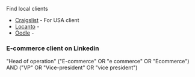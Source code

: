 Find local clients
- [Craigslist](https://craigslist.org) - For USA client
- [Locanto](https://www.locanto.com/) -
- [Oodle](https://www.oodle.com/) -


### E-commerce client on Linkedin

"Head of operation"
("E-commerce" OR "e commerce" OR "Ecommerce") AND ("VP" OR "Vice-president" OR "vice president")

